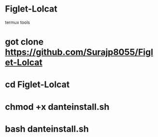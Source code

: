 # Figlet-Lolcat
termux tools
# got clone https://github.com/Surajp8055/Figlet-Lolcat

# cd Figlet-Lolcat

# chmod +x danteinstall.sh

# bash danteinstall.sh
